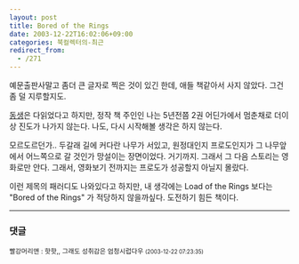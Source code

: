 ```yaml
---
layout: post
title: Bored of the Rings
date: 2003-12-22T16:02:06+09:00
categories: 북컬렉터의-최근
redirect_from:
  - /271
---
```


예문출판사말고 좀더 큰 글자로 찍은 것이 있긴 한데, 애들 책같아서 사지 않았다. 그건 좀 덜 지루할지도.

<a href="http://naushika.egloos.com/174010" target=bb>동생</a>은 다읽었다고 하지만, 정작 책 주인인 나는 5년전쯤 2권 어딘가에서 멈춘채로 더이상 진도가 나가지 않는다. 나도, 다시 시작해볼 생각은 하지 않는다.

모르도르던가.. 두갈래 길에 커다란 나무가 서있고, 원정대인지 프로도인지가 그 나무앞에서 어느쪽으로 갈 것인가 망설이는 장면이었다. 거기까지. 그래서 그 다음 스토리는 영화로만 안다. 그래서, 영화보기 전까지는 프로도가 성공할지 아닐지 몰랐다.

이런 제목의 패러디도 나와있다고 하지만, 내 생각에는 Load of the Rings 보다는 "Bored of the Rings" 가 적당하지 않을까싶다. 도전하기 힘든 책이다.

* * *

### 댓글



<!--- cmt:570 --->
<!--- mail: --->
<!--- parent:0 --->

<small>빨강머리앤 : 핫핫,, 그래도 성취감은 엄청시럽다우 <small>(2003-12-22 07:23:35)</small></small>


